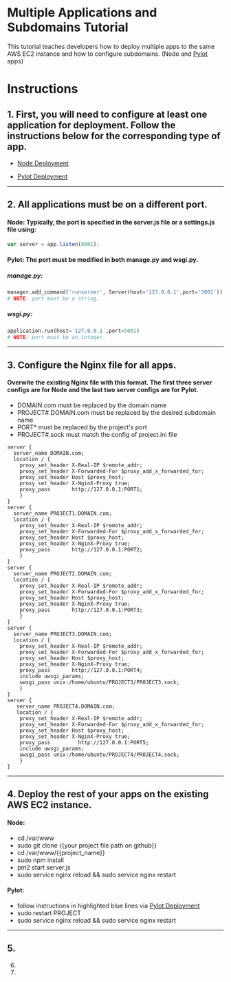 # Multiple Applications and Subdomains Tutorial


This tutorial teaches developers how to deploy multiple apps to the same AWS EC2 instance and how to configure subdomains. (Node and [Pylot](https://github.com/Ketul-Patel/Pylot/tree/development) apps)


# Instructions


## 1. First, you will need to configure at least one application for deployment. Follow the instructions below for the corresponding type of app.

  * [Node Deployment](https://htmlpreview.github.io/?https://github.com/alex-wap/subdomains/blob/master/node_deploy.html)

  * [Pylot Deployment](https://htmlpreview.github.io/?https://github.com/alex-wap/subdomains/blob/master/pylot_deploy.html)
---

## 2. All applications must be on a different port.


#### Node: Typically, the port is specified in the server.js file or a settings.js file using: 
```javascript
var server = app.listen(8001);
```
#### Pylot: The port must be modified in both manage.py and wsgi.py.
##### manage.py:
```python
manager.add_command('runserver', Server(host='127.0.0.1',port='5001'))
# NOTE: port must be a string.
```  

##### wsgi.py: 
```python
application.run(host='127.0.0.1',port=5001)
# NOTE: port must be an integer.
```  
---

## 3. Configure the Nginx file for all apps.


#### Overwite the existing Nginx file with this format. The first three server configs are for Node and the last two server configs are for Pylot.
  * DOMAIN.com must be replaced by the domain name
  * PROJECT#.DOMAIN.com must be replaced by the desired subdomain name
  * PORT* must be replaced by the project's port
  * PROJECT#.sock must match the config of project.ini file
```
server {
  server_name DOMAIN.com;
  location / {
    proxy_set_header X-Real-IP $remote_addr;
    proxy_set_header X-Forwarded-For $proxy_add_x_forwarded_for;
    proxy_set_header Host $proxy_host;
    proxy_set_header X-NginX-Proxy true;
    proxy_pass       http://127.0.0.1:PORT1;
    }
}
server {
  server_name PROJECT1.DOMAIN.com;
  location / {
    proxy_set_header X-Real-IP $remote_addr;
    proxy_set_header X-Forwarded-For $proxy_add_x_forwarded_for;
    proxy_set_header Host $proxy_host;
    proxy_set_header X-NginX-Proxy true;
    proxy_pass       http://127.0.0.1:PORT2;
    }
}
server {
  server_name PROJECT2.DOMAIN.com;
  location / {
    proxy_set_header X-Real-IP $remote_addr;
    proxy_set_header X-Forwarded-For $proxy_add_x_forwarded_for;
    proxy_set_header Host $proxy_host;
    proxy_set_header X-NginX-Proxy true;
    proxy_pass       http://127.0.0.1:PORT3;
    }
}
server {
  server_name PROJECT3.DOMAIN.com;
  location / {
    proxy_set_header X-Real-IP $remote_addr;
    proxy_set_header X-Forwarded-For $proxy_add_x_forwarded_for;
    proxy_set_header Host $proxy_host;
    proxy_set_header X-NginX-Proxy true;
    proxy_pass       http://127.0.0.1:PORT4;
    include uwsgi_params;
    uwsgi_pass unix:/home/ubuntu/PROJECT3/PROJECT3.sock;
    }
}
server {
   server_name PROJECT4.DOMAIN.com;
   location / {
    proxy_set_header X-Real-IP $remote_addr;
    proxy_set_header X-Forwarded-For $proxy_add_x_forwarded_for;
    proxy_set_header Host $proxy_host;
    proxy_set_header X-NginX-Proxy true;
    proxy_pass         http://127.0.0.1:PORT5;
    include uwsgi_params;
    uwsgi_pass unix:/home/ubuntu/PROJECT4/PROJECT4.sock;
    }
}
```
---

## 4. Deploy the rest of your apps on the existing AWS EC2 instance.

#### Node: 
  * cd /var/www
  * sudo git clone {{your project file path on github}}
  * cd /var/www/{{project_name}}
  * sudo npm install
  * pm2 start server.js
  * sudo service nginx reload && sudo service nginx restart

#### Pylot: 
  * follow instructions in highlighted blue lines via [Pylot Deployment](https://htmlpreview.github.io/?https://github.com/alex-wap/subdomains/blob/master/pylot_deploy.html)
  * sudo restart PROJECT
  * sudo service nginx reload && sudo service nginx restart

---

## 5.


6.
7.
